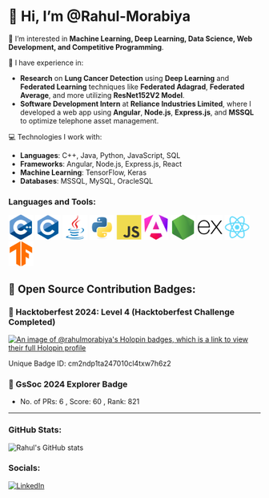 # 👋 Hi, I’m @Rahul-Morabiya

👀 I’m interested in **Machine Learning, Deep Learning, Data Science, Web Development, and Competitive Programming**.

💼 I have experience in:
- **Research** on **Lung Cancer Detection** using **Deep Learning** and **Federated Learning** techniques like **Federated Adagrad**, **Federated Average**, and more utilizing **ResNet152V2 Model**.
- **Software Development Intern** at **Reliance Industries Limited**, where I developed a web app using **Angular**, **Node.js**, **Express.js**, and **MSSQL** to optimize telephone asset management.

💻 Technologies I work with:
- **Languages**: C++, Java, Python, JavaScript, SQL
- **Frameworks**: Angular, Node.js, Express.js, React
- **Machine Learning**: TensorFlow, Keras
- **Databases**: MSSQL, MySQL, OracleSQL

### Languages and Tools:
<div>
    <img src="https://raw.githubusercontent.com/devicons/devicon/master/icons/cplusplus/cplusplus-original.svg" alt="C++" width="50" height="50"/>
    <img src="https://raw.githubusercontent.com/devicons/devicon/master/icons/c/c-original.svg" alt="C" width="50" height="50"/> 
    <img src="https://raw.githubusercontent.com/devicons/devicon/master/icons/java/java-original.svg" alt="Java" width="50" height="50"/> 
    <img src="https://raw.githubusercontent.com/devicons/devicon/master/icons/python/python-original.svg" alt="Python" width="50" height="50"/> 
    <img src="https://raw.githubusercontent.com/devicons/devicon/master/icons/javascript/javascript-original.svg" alt="JavaScript" width="50" height="50"/> 
    <img src="https://raw.githubusercontent.com/devicons/devicon/master/icons/angular/angular-original.svg" alt="Angular" width="50" height="50"/> 
    <img src="https://raw.githubusercontent.com/devicons/devicon/master/icons/nodejs/nodejs-original.svg" alt="Node.js" width="50" height="50"/> 
    <img src="https://raw.githubusercontent.com/devicons/devicon/master/icons/express/express-original.svg" alt="Express.js" width="50" height="50"/> 
    <img src="https://raw.githubusercontent.com/devicons/devicon/master/icons/react/react-original.svg" alt="React" width="50" height="50"/> 
    <img src="https://raw.githubusercontent.com/devicons/devicon/master/icons/tensorflow/tensorflow-original.svg" alt="TensorFlow" width="50" height="50"/>
</div>

## 🎉 Open Source Contribution Badges:

### 🌱 Hacktoberfest 2024: Level 4 (Hacktoberfest Challenge Completed)

[![An image of @rahulmorabiya's Holopin badges, which is a link to view their full Holopin profile](https://holopin.me/rahulmorabiya)](https://holopin.io/@rahulmorabiya)

Unique Badge ID: cm2ndp1ta247010cl4txw7h6z2

### 🚀 GsSoc 2024 Explorer Badge


- No. of PRs: 6 ,
  Score: 60 ,
  Rank: 821

---

### GitHub Stats:
![Rahul's GitHub stats](https://github-readme-stats.vercel.app/api?username=Rahul-Morabiya&show_icons=true&theme=radical)

### Socials:
[![LinkedIn](https://img.shields.io/badge/LinkedIn-0A66C2?style=for-the-badge&logo=linkedin&logoColor=white)](https://www.linkedin.com/in/rahul-morabiya-587746273)

<!---
Rahul-Morabiya/Rahul-Morabiya is a ✨ special ✨ repository because its `README.md` (this file) appears on your GitHub profile.
You can click the Preview link to take a look at your changes.
--->
